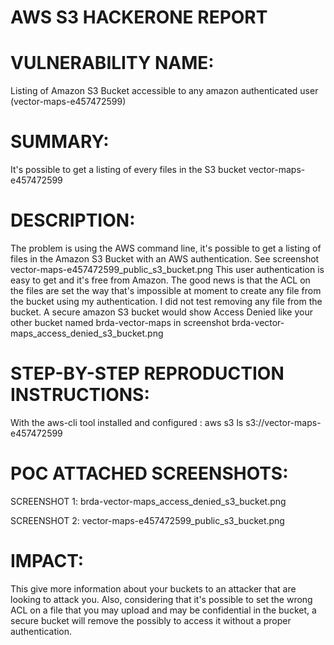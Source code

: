 # AWS S3 HACKERONE REPORT
  
# VULNERABILITY NAME: 
Listing of Amazon S3 Bucket accessible to any amazon authenticated user (vector-maps-e457472599)

# SUMMARY:
It's possible to get a listing of every files in the S3 bucket vector-maps-e457472599

# DESCRIPTION: 
The problem is using the AWS command line, it's possible to get a listing of files in the Amazon S3 Bucket with an AWS authentication. See screenshot vector-maps-e457472599_public_s3_bucket.png
This user authentication is easy to get and it's free from Amazon.
The good news is that the ACL on the files are set the way that's impossible at moment to create any file from the bucket using my authentication. I did not test removing any file from the bucket.
A secure amazon S3 bucket would show Access Denied like your other bucket named brda-vector-maps in screenshot brda-vector-maps_access_denied_s3_bucket.png

# STEP-BY-STEP REPRODUCTION INSTRUCTIONS:
With the aws-cli tool installed and configured :
aws s3 ls s3://vector-maps-e457472599

# POC ATTACHED SCREENSHOTS:
SCREENSHOT 1: brda-vector-maps_access_denied_s3_bucket.png

SCREENSHOT 2: vector-maps-e457472599_public_s3_bucket.png

# IMPACT:
This give more information about your buckets to an attacker that are looking to attack you.
Also, considering that it's possible to set the wrong ACL on a file that you may upload and may be confidential in the bucket, a secure bucket will remove the possibly to access it without a proper authentication.
